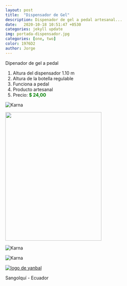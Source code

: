 ```yaml
---
layout: post
title:  "Dispensador de Gel"
description: Dispenador de gel a pedal artesanal...
date:   2020-10-18 10:51:47 +0530
categories: jekyll update
img: portada-dispensador.jpg
categories: [one, two]
color: 1976D2
author: Jorge
---
```

Dipenador de gel a pedal
1. Altura del dispensador 1.10 m
2. Altura de la botella regulable
3. Funciona a pedal
4. Producto artesanal
5. Precio: <b style='color:green'> $ 24,00 </b> 

![Karna]({{site.baseurl}}/images/dispensador2.jpg)

<img src="https://raw.githubusercontent.com/Jorge-onofa/karna/gh-pages/images/dispensador.gif" width="300" height="400" />

![Karna]({{site.baseurl}}/images/dispensador3.jpg)

![Karna]({{site.baseurl}}/images/dispensador1.jpg)


[logo]: https://raw.githubusercontent.com/Betty-C/bef/gh-pages/assets/img/linkw.jpg
[dipensador]: https://api.whatsapp.com/send?phone=&text=Hola!%20Me%20interesa%20el%20dipensador%20de%20gel%20a%20pedal "clic para abrir chat de whatsapp"
 [![logo de yanbal][logo]][dipensador]

Sangolquí - Ecuador

